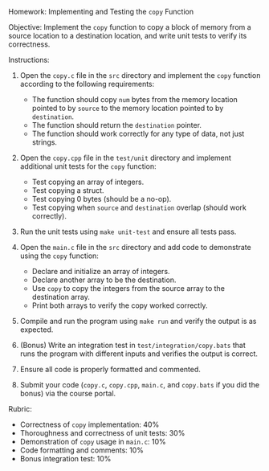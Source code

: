 Homework: Implementing and Testing the `copy` Function

Objective:
Implement the `copy` function to copy a block of memory from a source location to a destination location, and write unit tests to verify its correctness.

Instructions:
1. Open the `copy.c` file in the `src` directory and implement the `copy` function according to the following requirements:
   - The function should copy `num` bytes from the memory location pointed to by `source` to the memory location pointed to by `destination`.
   - The function should return the `destination` pointer.
   - The function should work correctly for any type of data, not just strings.

2. Open the `copy.cpp` file in the `test/unit` directory and implement additional unit tests for the `copy` function:
   - Test copying an array of integers.
   - Test copying a struct.
   - Test copying 0 bytes (should be a no-op).
   - Test copying when `source` and `destination` overlap (should work correctly).

3. Run the unit tests using `make unit-test` and ensure all tests pass.

4. Open the `main.c` file in the `src` directory and add code to demonstrate using the `copy` function:
   - Declare and initialize an array of integers.
   - Declare another array to be the destination.
   - Use `copy` to copy the integers from the source array to the destination array.
   - Print both arrays to verify the copy worked correctly.

5. Compile and run the program using `make run` and verify the output is as expected.

6. (Bonus) Write an integration test in `test/integration/copy.bats` that runs the program with different inputs and verifies the output is correct.

7. Ensure all code is properly formatted and commented.

8. Submit your code (`copy.c`, `copy.cpp`, `main.c`, and `copy.bats` if you did the bonus) via the course portal.

Rubric:
- Correctness of `copy` implementation: 40%
- Thoroughness and correctness of unit tests: 30%
- Demonstration of `copy` usage in `main.c`: 10%
- Code formatting and comments: 10%
- Bonus integration test: 10%